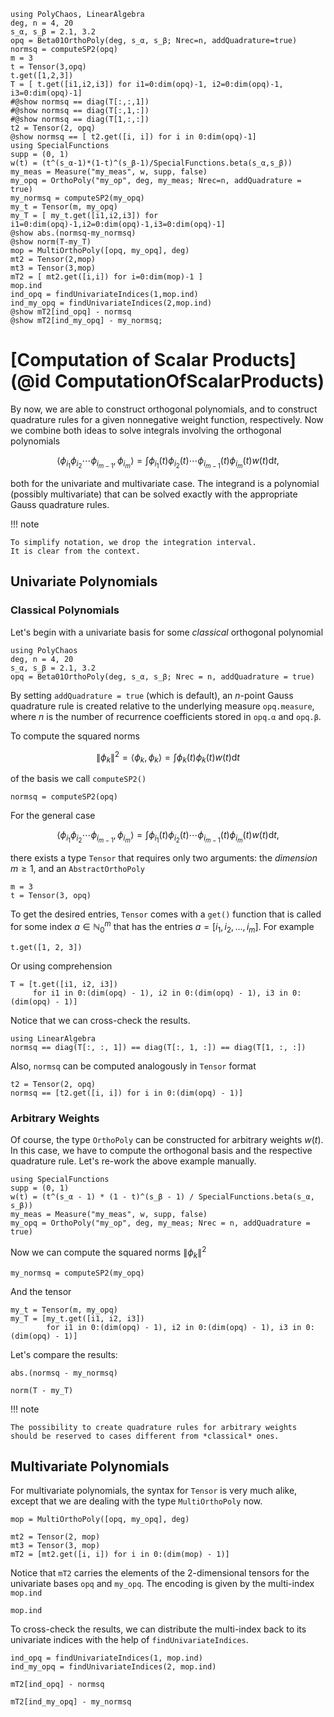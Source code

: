 ```@setup mysetup
using PolyChaos, LinearAlgebra
deg, n = 4, 20
s_α, s_β = 2.1, 3.2
opq = Beta01OrthoPoly(deg, s_α, s_β; Nrec=n, addQuadrature=true)
normsq = computeSP2(opq)
m = 3
t = Tensor(3,opq)
t.get([1,2,3])
T = [ t.get([i1,i2,i3]) for i1=0:dim(opq)-1, i2=0:dim(opq)-1, i3=0:dim(opq)-1]
#@show normsq == diag(T[:,:,1])
#@show normsq == diag(T[:,1,:])
#@show normsq == diag(T[1,:,:])
t2 = Tensor(2, opq)
@show normsq == [ t2.get([i, i]) for i in 0:dim(opq)-1]
using SpecialFunctions
supp = (0, 1)
w(t) = (t^(s_α-1)*(1-t)^(s_β-1)/SpecialFunctions.beta(s_α,s_β))
my_meas = Measure("my_meas", w, supp, false)
my_opq = OrthoPoly("my_op", deg, my_meas; Nrec=n, addQuadrature = true)
my_normsq = computeSP2(my_opq)
my_t = Tensor(m, my_opq)
my_T = [ my_t.get([i1,i2,i3]) for i1=0:dim(opq)-1,i2=0:dim(opq)-1,i3=0:dim(opq)-1]
@show abs.(normsq-my_normsq)
@show norm(T-my_T)
mop = MultiOrthoPoly([opq, my_opq], deg)
mt2 = Tensor(2,mop)
mt3 = Tensor(3,mop)
mT2 = [ mt2.get([i,i]) for i=0:dim(mop)-1 ]
mop.ind
ind_opq = findUnivariateIndices(1,mop.ind)
ind_my_opq = findUnivariateIndices(2,mop.ind)
@show mT2[ind_opq] - normsq
@show mT2[ind_my_opq] - my_normsq;
```

# [Computation of Scalar Products](@id ComputationOfScalarProducts)

By now, we are able to construct orthogonal polynomials, and to construct quadrature rules for a given nonnegative weight function, respectively.
Now we combine both ideas to solve integrals involving the orthogonal polynomials

```math
\langle \phi_{i_1} \phi_{i_2} \cdots \phi_{i_{m-1}}, \phi_{i_m} \rangle
= \int \phi_{i_1}(t) \phi_{i_2}(t) \cdots \phi_{i_{m-1}}(t) \phi_{i_m}(t) w(t) \mathrm{d} t,
```

both for the univariate and multivariate case.
The integrand is a polynomial (possibly multivariate) that can be solved exactly with the appropriate Gauss quadrature rules.

!!! note
    
    To simplify notation, we drop the integration interval.
    It is clear from the context.

## Univariate Polynomials

### Classical Polynomials

Let's begin with a univariate basis for some *classical* orthogonal polynomial

```@example mysetup
using PolyChaos
deg, n = 4, 20
s_α, s_β = 2.1, 3.2
opq = Beta01OrthoPoly(deg, s_α, s_β; Nrec = n, addQuadrature = true)
```

By setting `addQuadrature = true` (which is default), an $n$-point Gauss quadrature rule is created relative to the underlying measure `opq.measure`, where $n$ is the number of recurrence coefficients stored in `opq.α` and `opq.β`.

To compute the squared norms

```math
\| \phi_k \|^2 = \langle \phi_k, \phi_k  \rangle
= \int \phi_k(t) \phi_k(t) w(t) \mathrm{d} t
```

of the basis we call `computeSP2()`

```@example mysetup
normsq = computeSP2(opq)
```

For the general case

```math
\langle \phi_{i_1} \phi_{i_2} \cdots \phi_{i_{m-1}}, \phi_{i_m} \rangle
= \int \phi_{i_1}(t) \phi_{i_2}(t) \cdots \phi_{i_{m-1}}(t) \phi_{i_m}(t) w(t) \mathrm{d} t,
```

there exists a type `Tensor` that requires only two arguments: the *dimension* $m \geq 1$, and an `AbstractOrthoPoly`

```@example mysetup
m = 3
t = Tensor(3, opq)
```

To get the desired entries, `Tensor` comes with a `get()` function that is called for some index $a \in \mathbb{N}_0^m$ that has the entries $a = [i_1, i_2, \dots, i_m]$.
For example

```@example mysetup
t.get([1, 2, 3])
```

Or using comprehension

```@example mysetup
T = [t.get([i1, i2, i3])
     for i1 in 0:(dim(opq) - 1), i2 in 0:(dim(opq) - 1), i3 in 0:(dim(opq) - 1)]
```

Notice that we can cross-check the results.

```@example mysetup
using LinearAlgebra
normsq == diag(T[:, :, 1]) == diag(T[:, 1, :]) == diag(T[1, :, :])
```

Also, `normsq` can be computed analogously in `Tensor` format

```@example mysetup
t2 = Tensor(2, opq)
normsq == [t2.get([i, i]) for i in 0:(dim(opq) - 1)]
```

### Arbitrary Weights

Of course, the type `OrthoPoly` can be constructed for arbitrary weights $w(t)$.
In this case, we have to compute the orthogonal basis and the respective quadrature rule.
Let's re-work the above example manually.

```@example mysetup
using SpecialFunctions
supp = (0, 1)
w(t) = (t^(s_α - 1) * (1 - t)^(s_β - 1) / SpecialFunctions.beta(s_α, s_β))
my_meas = Measure("my_meas", w, supp, false)
my_opq = OrthoPoly("my_op", deg, my_meas; Nrec = n, addQuadrature = true)
```

Now we can compute the squared norms $\| \phi_k \|^2$

```@example mysetup
my_normsq = computeSP2(my_opq)
```

And the tensor

```@example mysetup
my_t = Tensor(m, my_opq)
my_T = [my_t.get([i1, i2, i3])
        for i1 in 0:(dim(opq) - 1), i2 in 0:(dim(opq) - 1), i3 in 0:(dim(opq) - 1)]
```

Let's compare the results:

```@example mysetup
abs.(normsq - my_normsq)
```

```@example mysetup
norm(T - my_T)
```

!!! note
    
    The possibility to create quadrature rules for arbitrary weights should be reserved to cases different from *classical* ones.

## Multivariate Polynomials

For multivariate polynomials, the syntax for `Tensor` is very much alike, except that we are dealing with the type `MultiOrthoPoly` now.

```@example mysetup
mop = MultiOrthoPoly([opq, my_opq], deg)
```

```@example mysetup
mt2 = Tensor(2, mop)
mt3 = Tensor(3, mop)
mT2 = [mt2.get([i, i]) for i in 0:(dim(mop) - 1)]
```

Notice that `mT2` carries the elements of the 2-dimensional tensors for the univariate bases `opq` and `my_opq`.
The encoding is given by the multi-index `mop.ind`

```@example mysetup
mop.ind
```

To cross-check the results, we can distribute the multi-index back to its univariate indices with the help of `findUnivariateIndices`.

```@example mysetup
ind_opq = findUnivariateIndices(1, mop.ind)
ind_my_opq = findUnivariateIndices(2, mop.ind)
```

```@example mysetup
mT2[ind_opq] - normsq
```

```@example mysetup
mT2[ind_my_opq] - my_normsq
```
